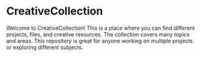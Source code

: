 # CreativeCollection
Welcome to CreativeCollection! This is a place where you can find different projects, files, and creative resources. The collection covers many topics and areas. This repository is great for anyone working on multiple projects or exploring different subjects.

